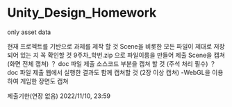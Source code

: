 # Unity_Design_Homework


only asset data


현재 프로젝트를 기반으로 과제를 제작 할 것
Scene을 비롯한 모든 파일이 제대로 저장되어 있는 지 꼭 확인할 것
9주차_학번.zip 으로 파일이름을 만들어 제출
Scene을 캡쳐 (화면 전체 캡쳐) ？ doc 파일 제출
소스코드 부분을 캡쳐 할 것 (주석 처리 필수) ？ doc 파일 제출
웹에서 실행한 결과도 함께 캡쳐할 것 (2장 이상 캡쳐)
-WebGL을 이용하여 게임한 장면도 캡쳐

제출기한(연장 없음)
2022/11/10, 23:59
